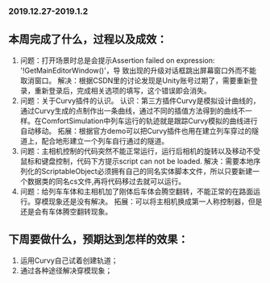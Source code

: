 ### 2019.12.27-2019.1.2
## 本周完成了什么，过程以及成效：
1. 问题：打开场景时总是会提示Assertion failed on expression: '!GetMainEditorWindow()'，导 致出现的升级对话框跳出屏幕窗口外而不能取消窗口。
   解决：根据CSDN里的讨论发现是Unity账号过期了，需要重新登录，重新登录后，完成相关选项的填写，这个错误即会消失。
2. 问题：关于Curvy插件的认识。
   认识：第三方插件Curvy是模拟设计曲线的，通过Curvy生成的点制作出一条曲线，通过不同的插值方法得到的曲线不一样。在ComfortSimulation中列车运行的轨迹就是跟踪Curvy模拟的曲线进行自动移动。
   拓展：根据官方demo可以把Curvy插件也用在建立列车穿过的隧道上，配合地形建立一个列车自行通过的隧道。
3. 问题：主相机控制的代码突然不能正常运行，运行后相机的旋转以及移动不受鼠标和键盘控制，代码下方提示script can not be loaded.
   解决：需要本地序列化的ScriptableObject必须拥有自己的同名实体脚本文件，所以只要新建一个数据类的同名cs文件,再将代码移过去就可以运行。
4. 问题：给列车车体和主相机加了刚体后车体会腾空翻转，不能正常的在路面运行。穿模现象还是没有解决。
   拓展：可以将主相机换成第一人称控制器，但是还是会有车体腾空翻转现象。
   

## 下周要做什么，预期达到怎样的效果：
1.	运用Curvy自己试着创建轨道；
2.	通过各种途径解决穿模现象；